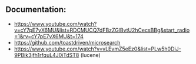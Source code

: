 
## Documentation:
- https://www.youtube.com/watch?v=cY7pE7vX6MU&list=RDCMUCQ7dFBzZGlBvtU2hCecsBBg&start_radio=1&rv=cY7pE7vX6MU&t=174
- https://github.com/toastdriven/microsearch 
- https://www.youtube.com/watch?v=vLEvmZ5eEz0&list=PLw5h0DiJ-9PBik3jfh1rfquL4J0iTdST8 (lucene)
